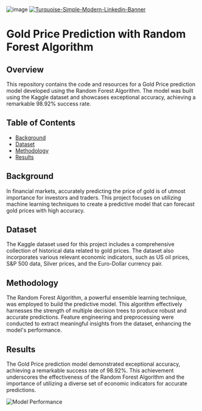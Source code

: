 ![image](https://ibb.co/C7yt3rq)
<a href="https://ibb.co/C7yt3rq"><img src="https://i.ibb.co/C7yt3rq/Turquoise-Simple-Modern-Linkedin-Banner.png" alt="Turquoise-Simple-Modern-Linkedin-Banner" border="0"></a>
# Gold Price Prediction with Random Forest Algorithm


## Overview

This repository contains the code and resources for a Gold Price prediction model developed using the Random Forest Algorithm. The model was built using the Kaggle dataset and showcases exceptional accuracy, achieving a remarkable 98.92% success rate.

## Table of Contents

- [Background](#background)
- [Dataset](#dataset)
- [Methodology](#methodology)
- [Results](#results)

## Background

In financial markets, accurately predicting the price of gold is of utmost importance for investors and traders. This project focuses on utilizing machine learning techniques to create a predictive model that can forecast gold prices with high accuracy.

## Dataset

The Kaggle dataset used for this project includes a comprehensive collection of historical data related to gold prices. The dataset also incorporates various relevant economic indicators, such as US oil prices, S&P 500 data, Silver prices, and the Euro-Dollar currency pair.

## Methodology

The Random Forest Algorithm, a powerful ensemble learning technique, was employed to build the predictive model. This algorithm effectively harnesses the strength of multiple decision trees to produce robust and accurate predictions. Feature engineering and preprocessing were conducted to extract meaningful insights from the dataset, enhancing the model's performance.

## Results

The Gold Price prediction model demonstrated exceptional accuracy, achieving a remarkable success rate of 98.92%. This achievement underscores the effectiveness of the Random Forest Algorithm and the importance of utilizing a diverse set of economic indicators for accurate predictions.

![Model Performance]()

